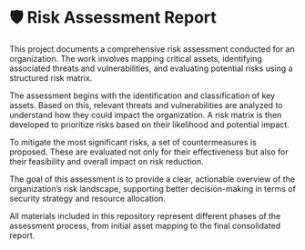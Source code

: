 # 🛡️ Risk Assessment Report

This project documents a comprehensive risk assessment conducted for an organization. The work involves mapping critical assets, identifying associated threats and vulnerabilities, and evaluating potential risks using a structured risk matrix.

The assessment begins with the identification and classification of key assets. Based on this, relevant threats and vulnerabilities are analyzed to understand how they could impact the organization. A risk matrix is then developed to prioritize risks based on their likelihood and potential impact.

To mitigate the most significant risks, a set of countermeasures is proposed. These are evaluated not only for their effectiveness but also for their feasibility and overall impact on risk reduction.

The goal of this assessment is to provide a clear, actionable overview of the organization’s risk landscape, supporting better decision-making in terms of security strategy and resource allocation.

All materials included in this repository represent different phases of the assessment process, from initial asset mapping to the final consolidated report.
